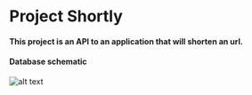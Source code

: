 # Project Shortly

#### This project is an API to an application that will shorten an url.

#### Database schematic
![alt text](https://uploaddeimagens.com.br/images/003/966/836/original/download_%281%29.png?1659466051)